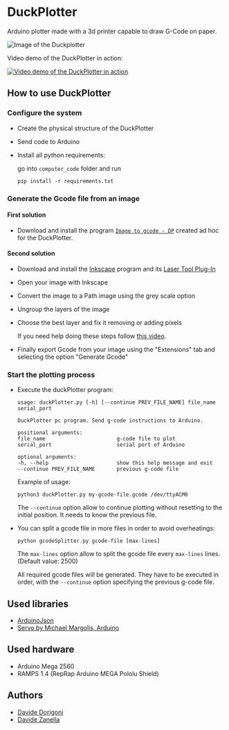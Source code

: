 # DuckPlotter

Arduino plotter made with a 3d printer capable to draw G-Code on paper.

![Image of the Duckplotter](duckplotter.jpg)

Video demo of the DuckPlotter in action:

[![Video demo of the DuckPlotter in action](https://img.youtube.com/vi/qxwlFX-WB54/0.jpg)](https://www.youtube.com/watch?v=qxwlFX-WB54)

## How to use DuckPlotter

### Configure the system

* Create the physical structure of the DuckPlotter
* Send code to Arduino
* Install all python requirements:

    go into `computer_code` folder and run

    `pip install -r requirements.txt`

### Generate the Gcode file from an image

#### First solution

* Download and install the program [`Image to gcode - DP`](https://github.com/davidezanella/image-to-gcode-DP) created ad hoc for the DuckPlotter.

#### Second solution

* Download and install the [Inkscape](https://inkscape.org) program and its [Laser Tool Plug-In](http://jtechphotonics.com/?page_id=2012)
* Open your image with Inkscape
* Convert the image to a Path image using the grey scale option
* Ungroup the layers of the image
* Choose the best layer and fix it removing or adding pixels

    If you need help doing these steps follow [this video](https://www.youtube.com/watch?v=U248SJcxRWA).

* Finally export Gcode from your image using the "Extensions" tab and selecting the option "Generate Gcode"

### Start the plotting process

* Execute the duckPlotter program:

    ```
    usage: duckPlotter.py [-h] [--continue PREV_FILE_NAME] file_name serial_port

    DuckPlotter pc program. Send g-code instructions to Arduino.

    positional arguments:
    file_name                       g-code file to plot
    serial_port                     serial port of Arduino

    optional arguments:
    -h, --help                      show this help message and exit
    --continue PREV_FILE_NAME       previous g-code file

    ```

    Example of usage:

    `python3 duckPlotter.py my-gcode-file.gcode /dev/ttyACM0`

    The `--continue` option allow to continue plotting without resetting to the initial position. It needs to know the previous file.

* You can split a gcode file in more files in order to avoid overheatings:

    `python gcodeSplitter.py gcode-file [max-lines]`

    The `max-lines` option allow to split the gcode file every `max-lines` lines. (Default value: 2500)

    All required gcode files will be generated. They have to be executed in order, with the `--continue` option specifying the previous g-code file.

## Used libraries
* [ArduinoJson](https://arduinojson.org)
* [Servo by Michael Margolis, Arduino](https://platformio.org/lib/show/883/Servo)

## Used hardware
* Arduino Mega 2560
* RAMPS 1.4 (RepRap Arduino MEGA Pololu Shield)

## Authors
- [Davide Dorigoni](https://github.com/DavDori)
- [Davide Zanella](https://github.com/davidezanella)
